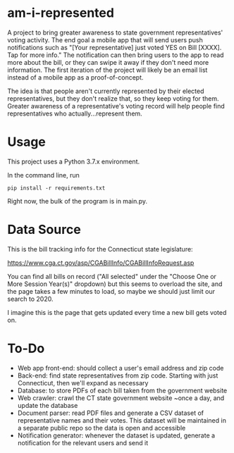 # am-i-represented

A project to bring greater awareness to state government representatives' voting activity. The end goal a mobile app that will send users push notifications such as "[Your representative] just voted YES on Bill [XXXX]. Tap for more info." The notification can then bring users to the app to read more about the bill, or they can swipe it away if they don't need more information. The first iteration of the project will likely be an email list instead of a mobile app as a proof-of-concept.

The idea is that people aren't currently represented by their elected representatives, but they don't realize that, so they keep voting for them. Greater awareness of a representative's voting record will help people find representatives who actually...represent them.

# Usage

This project uses a Python 3.7.x environment.

In the command line, run
```terminal
pip install -r requirements.txt
```
Right now, the bulk of the program is in main.py.

# Data Source

This is the bill tracking info for the Connecticut state legislature:

https://www.cga.ct.gov/asp/CGABillInfo/CGABillInfoRequest.asp

You can find all bills on record ("All selected" under the "Choose One or More Session Year(s)" dropdown) but this seems to overload the site, and the page takes a few minutes to load, so maybe we should just limit our search to 2020.

I imagine this is the page that gets updated every time a new bill gets voted on.

# To-Do
- Web app front-end: should collect a user's email address and zip code
- Back-end: find state representatives from zip code. Starting with just Connecticut, then we'll expand as necessary
- Database: to store PDFs of each bill taken from the government website
- Web crawler: crawl the CT state government website ~once a day, and update the database
- Document parser: read PDF files and generate a CSV dataset of representative names and their votes. This dataset will be maintained in a separate public repo so the data is open and accessible
- Notification generator: whenever the dataset is updated, generate a notification for the relevant users and send it
